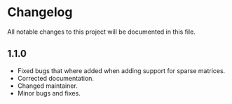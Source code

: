 # Changelog

All notable changes to this project will be documented in this file.

## 1.1.0

- Fixed bugs that where added when adding support for sparse matrices. 
- Corrected documentation.
- Changed maintainer.
- Minor bugs and fixes.